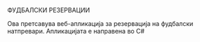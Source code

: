 ФУДБАЛСКИ РЕЗЕРВАЦИИ

Ова претсавува веб-апликација за резервација на фудбалски натпревари. Апликацијата е направена во C#
